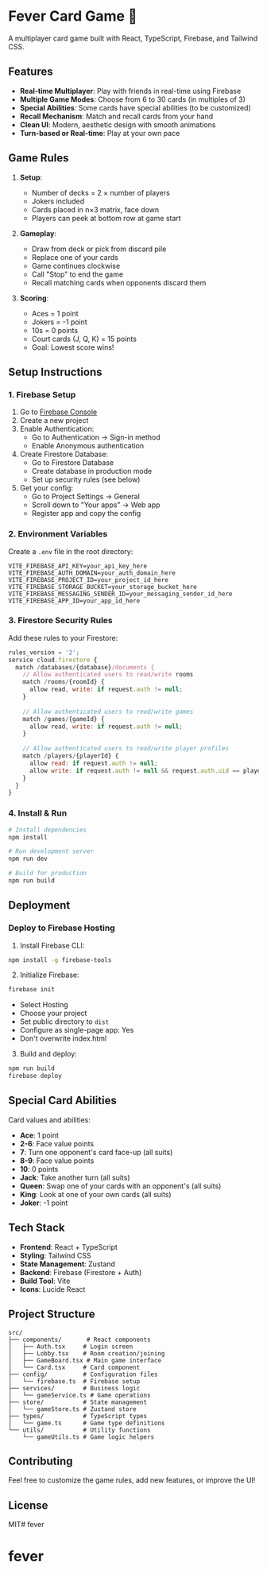 # Fever Card Game 🎴

A multiplayer card game built with React, TypeScript, Firebase, and Tailwind CSS.

## Features

- **Real-time Multiplayer**: Play with friends in real-time using Firebase
- **Multiple Game Modes**: Choose from 6 to 30 cards (in multiples of 3)
- **Special Abilities**: Some cards have special abilities (to be customized)
- **Recall Mechanism**: Match and recall cards from your hand
- **Clean UI**: Modern, aesthetic design with smooth animations
- **Turn-based or Real-time**: Play at your own pace

## Game Rules

1. **Setup**: 
   - Number of decks = 2 × number of players
   - Jokers included
   - Cards placed in n×3 matrix, face down
   - Players can peek at bottom row at game start

2. **Gameplay**:
   - Draw from deck or pick from discard pile
   - Replace one of your cards
   - Game continues clockwise
   - Call "Stop" to end the game
   - Recall matching cards when opponents discard them

3. **Scoring**:
   - Aces = 1 point
   - Jokers = -1 point
   - 10s = 0 points
   - Court cards (J, Q, K) = 15 points
   - Goal: Lowest score wins!

## Setup Instructions

### 1. Firebase Setup

1. Go to [Firebase Console](https://console.firebase.google.com/)
2. Create a new project
3. Enable Authentication:
   - Go to Authentication → Sign-in method
   - Enable Anonymous authentication
4. Create Firestore Database:
   - Go to Firestore Database
   - Create database in production mode
   - Set up security rules (see below)
5. Get your config:
   - Go to Project Settings → General
   - Scroll down to "Your apps" → Web app
   - Register app and copy the config

### 2. Environment Variables

Create a `.env` file in the root directory:

```env
VITE_FIREBASE_API_KEY=your_api_key_here
VITE_FIREBASE_AUTH_DOMAIN=your_auth_domain_here
VITE_FIREBASE_PROJECT_ID=your_project_id_here
VITE_FIREBASE_STORAGE_BUCKET=your_storage_bucket_here
VITE_FIREBASE_MESSAGING_SENDER_ID=your_messaging_sender_id_here
VITE_FIREBASE_APP_ID=your_app_id_here
```

### 3. Firestore Security Rules

Add these rules to your Firestore:

```javascript
rules_version = '2';
service cloud.firestore {
  match /databases/{database}/documents {
    // Allow authenticated users to read/write rooms
    match /rooms/{roomId} {
      allow read, write: if request.auth != null;
    }
    
    // Allow authenticated users to read/write games
    match /games/{gameId} {
      allow read, write: if request.auth != null;
    }
    
    // Allow authenticated users to read/write player profiles
    match /players/{playerId} {
      allow read: if request.auth != null;
      allow write: if request.auth != null && request.auth.uid == playerId;
    }
  }
}
```

### 4. Install & Run

```bash
# Install dependencies
npm install

# Run development server
npm run dev

# Build for production
npm run build
```

## Deployment

### Deploy to Firebase Hosting

1. Install Firebase CLI:
```bash
npm install -g firebase-tools
```

2. Initialize Firebase:
```bash
firebase init
```
- Select Hosting
- Choose your project
- Set public directory to `dist`
- Configure as single-page app: Yes
- Don't overwrite index.html

3. Build and deploy:
```bash
npm run build
firebase deploy
```

## Special Card Abilities

Card values and abilities:

- **Ace**: 1 point
- **2-6**: Face value points
- **7**: Turn one opponent's card face-up (all suits)
- **8-9**: Face value points
- **10**: 0 points
- **Jack**: Take another turn (all suits)
- **Queen**: Swap one of your cards with an opponent's (all suits)
- **King**: Look at one of your own cards (all suits)
- **Joker**: -1 point

## Tech Stack

- **Frontend**: React + TypeScript
- **Styling**: Tailwind CSS
- **State Management**: Zustand
- **Backend**: Firebase (Firestore + Auth)
- **Build Tool**: Vite
- **Icons**: Lucide React

## Project Structure

```
src/
├── components/       # React components
│   ├── Auth.tsx     # Login screen
│   ├── Lobby.tsx    # Room creation/joining
│   ├── GameBoard.tsx # Main game interface
│   └── Card.tsx     # Card component
├── config/          # Configuration files
│   └── firebase.ts  # Firebase setup
├── services/        # Business logic
│   └── gameService.ts # Game operations
├── store/           # State management
│   └── gameStore.ts # Zustand store
├── types/           # TypeScript types
│   └── game.ts      # Game type definitions
└── utils/           # Utility functions
    └── gameUtils.ts # Game logic helpers
```

## Contributing

Feel free to customize the game rules, add new features, or improve the UI!

## License

MIT# fever
# fever
